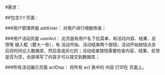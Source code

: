 ﻿#需求：

##包含3个页面：

###用户管理界面 addUser：
对用户进行增删改查；

###用户活动页面 userAct：
此页面有用户名下拉菜单，和活动内容、结果、反馈等 输入框（要大一些），有 活动开始、活动结束两个按钮，活动开始按钮点击后将时间记入数据库，然后变成灰化的；活动结束按钮需要检查内容、结果、反馈是否为空，全部填写了内容才可以提交到数据库；

###所有活动展示页面 actDisp：
将所有 act 表中的 内容 打印在 页面上。

